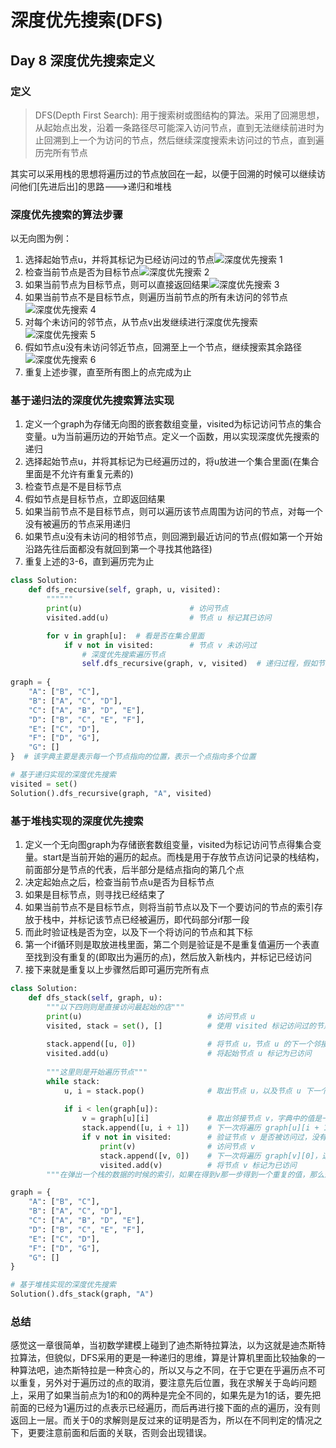 # 深度优先搜索(DFS)

## Day 8 深度优先搜索定义

### 定义

> DFS(Depth First Search): 用于搜索树或图结构的算法。采用了回溯思想，从起始点出发，沿着一条路径尽可能深入访问节点，直到无法继续前进时为止回溯到上一个为访问的节点，然后继续深度搜索未访问过的节点，直到遍历完所有节点

其实可以采用栈的思想将遍历过的节点放回在一起，以便于回溯的时候可以继续访问他们[先进后出]的思路--->递归和堆栈

### 深度优先搜索的算法步骤

以无向图为例：

1. 选择起始节点u，并将其标记为已经访问过的节点![深度优先搜索 1](https://datawhalechina.github.io/leetcode-notes/images/202309042321406.png)
2. 检查当前节点是否为目标节点![深度优先搜索 2](https://datawhalechina.github.io/leetcode-notes/images/202309042323911.png)
3. 如果当前节点为目标节点，则可以直接返回结果![深度优先搜索 3](https://datawhalechina.github.io/leetcode-notes/images/202309042324370.png)
4. 如果当前节点不是目标节点，则遍历当前节点的所有未访问的邻节点![深度优先搜索 4](https://datawhalechina.github.io/leetcode-notes/images/202309042325587.png)
5. 对每个未访问的邻节点，从节点v出发继续进行深度优先搜索![深度优先搜索 5](https://datawhalechina.github.io/leetcode-notes/images/202309042325689.png)
6. 假如节点u没有未访问邻近节点，回溯至上一个节点，继续搜索其余路径![深度优先搜索 6](https://datawhalechina.github.io/leetcode-notes/images/202309042325770.png)
7. 重复上述步骤，直至所有图上的点完成为止

### 基于递归法的深度优先搜索算法实现

1. 定义一个graph为存储无向图的嵌套数组变量，visited为标记访问节点的集合变量。u为当前遍历边的开始节点。定义一个函数，用以实现深度优先搜索的递归
2. 选择起始节点u，并将其标记为已经遍历过的，将u放进一个集合里面(在集合里面是不允许有重复元素的)
3. 检查节点是不是目标节点
4. 假如节点是目标节点，立即返回结果
5. 如果当前节点不是目标节点，则可以遍历该节点周围为访问的节点，对每一个没有被遍历的节点采用递归
6. 如果节点u没有未访问的相邻节点，则回溯到最近访问的节点(假如第一个开始沿路先往后面都没有就回到第一个寻找其他路径)
7. 重复上述的3-6，直到遍历完为止

```python
class Solution:
    def dfs_recursive(self, graph, u, visited):
        """"""
        print(u)                        # 访问节点
        visited.add(u)                  # 节点 u 标记其已访问

        for v in graph[u]:  # 看是否在集合里面
            if v not in visited:        # 节点 v 未访问过
                # 深度优先搜索遍历节点
                self.dfs_recursive(graph, v, visited)  # 递归过程，假如节点内的指向点全部已经在集合里，那么则回返回for里面当前点的下一个点，这个则是直接多支沟进行，下面的递归不行，则返回上一层继续遍历下一个元素然后在递归下去，又不行又回到循环，直到如果所有循环不行回到起始点找下一个，直到全结束
        
graph = {
    "A": ["B", "C"],
    "B": ["A", "C", "D"],
    "C": ["A", "B", "D", "E"],
    "D": ["B", "C", "E", "F"],
    "E": ["C", "D"],
    "F": ["D", "G"],
    "G": []
}  # 该字典主要是表示每一个节点指向的位置，表示一个点指向多个位置

# 基于递归实现的深度优先搜索
visited = set()
Solution().dfs_recursive(graph, "A", visited)

```

### 基于堆栈实现的深度优先搜索

1. 定义一个无向图graph为存储嵌套数组变量，visited为标记访问节点得集合变量。start是当前开始的遍历的起点。而栈是用于存放节点访问记录的栈结构，前面部分是节点的代表，后半部分是结点指向的第几个点
2. 决定起始点之后，检查当前节点u是否为目标节点
3. 如果是目标节点，则寻找已经结束了
4. 如果当前节点不是目标节点，则将当前节点以及下一个要访问的节点的索引存放于栈中，并标记该节点已经被遍历，即代码部分if那一段
5. 而此时验证栈是否为空，以及下一个将访问的节点和其下标
6. 第一个if循环则是取放进栈里面，第二个则是验证是不是重复值遍历一个表直至找到没有重复的(即取出为遍历的点)，然后放入新栈内，并标记已经访问
7. 接下来就是重复以上步骤然后即可遍历完所有点

```python
class Solution:
    def dfs_stack(self, graph, u):
        """以下四则则是直接访问最起始的店"""
        print(u)                            # 访问节点 u
        visited, stack = set(), []          # 使用 visited 标记访问过的节点, 使用栈 stack 存放临时节点
        
        stack.append([u, 0])                # 将节点 u，节点 u 的下一个邻接节点下标放入栈中，下次将遍历 graph[u][0]
        visited.add(u)                      # 将起始节点 u 标记为已访问
        
    	"""这里则是开始遍历节点"""
        while stack:
            u, i = stack.pop()              # 取出节点 u，以及节点 u 下一个将要访问的邻接节点下标 i
            
            if i < len(graph[u]):
                v = graph[u][i]             # 取出邻接节点 v，字典中的值是一列表，每一个不同的遍历
                stack.append([u, i + 1])    # 下一次将遍历 graph[u][i + 1]----->几乎是通过下面是否有相同的点然后新加和带入
                if v not in visited:        # 验证节点 v 是否被访问过，没有则返回while循环查看
                    print(v)                # 访问节点 v
                    stack.append([v, 0])    # 下一次将遍历 graph[v][0]，这个则是新点加入栈中看能不能继续找寻下一个
                    visited.add(v)          # 将节点 v 标记为已访问                
        """在弹出一个栈的数据的时候的索引，如果在得到v那一步得到一个重复的值，那么这个重复的值会在第二个if处进行验证，但实际在验证之前的stack.append([u, u+1])中已经开始寻找了下一个并压入栈中代替之前弹出的"""

graph = {
    "A": ["B", "C"],
    "B": ["A", "C", "D"],
    "C": ["A", "B", "D", "E"],
    "D": ["B", "C", "E", "F"],
    "E": ["C", "D"],
    "F": ["D", "G"],
    "G": []
}

# 基于堆栈实现的深度优先搜索
Solution().dfs_stack(graph, "A")

```

### 总结

感觉这一章很简单，当初数学建模上碰到了迪杰斯特拉算法，以为这就是迪杰斯特拉算法，但貌似，DFS采用的更是一种递归的思维，算是计算机里面比较抽象的一种算法吧，迪杰斯特拉是一种贪心的，所以又与之不同，在于它更在乎遍历点不可以重复，另外对于遍历过的点的取消，要注意先后位置，我在求解关于岛屿问题上，采用了如果当前点为1的和0的两种是完全不同的，如果先是为1的话，要先把前面的已经为1遍历过的点表示已经遍历，而后再进行接下面的点的遍历，没有则返回上一层。而关于0的求解则是反过来的证明是否为，所以在不同判定的情况之下，更要注意前面和后面的关联，否则会出现错误。









































